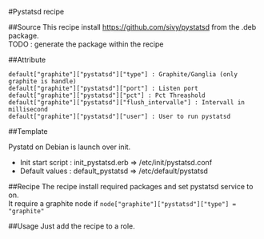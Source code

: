 #Pystatsd recipe 

##Source
This recipe install https://github.com/sivy/pystatsd from the .deb package.  
TODO : generate the package within the recipe

##Attribute

    default["graphite"]["pystatsd"]["type"] : Graphite/Ganglia (only graphite is handle)
    default["graphite"]["pystatsd"]["port"] : Listen port
    default["graphite"]["pystatsd"]["pct"] : Pct Threashold
    default["graphite"]["pystatsd"]["flush_intervalle"] : Intervall in millisecond
    default["graphite"]["pystatsd"]["user"] : User to run pystatsd

##Template

Pystatd on Debian is launch over init.  

* Init start script  : init_pystatsd.erb => /etc/init/pystatsd.conf    
* Default values : default_pystatsd => /etc/default/pystatsd  

##Recipe
The recipe install required packages and set pystatsd service to on.  
It require a graphite node if `node["graphite"]["pystatsd"]["type"] = "graphite"`

##Usage
Just add the recipe to a role.

